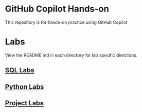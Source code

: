# GitHub Copilot Hands-on

This repository is for hands-on practice using GitHub Copilot

# Labs

View the README.md in each directory for lab specific directions.

## [SQL Labs](https://github.com/GitHub-Admin-Customer-Repos/Copilot-Hands-On/tree/main/sql_labs)

## [Python Labs](https://github.com/GitHub-Admin-Customer-Repos/Copilot-Hands-On/tree/main/python_labs)

## [Project Labs](https://github.com/GitHub-Admin-Customer-Repos/Copilot-Hands-On/tree/main/python_models)
